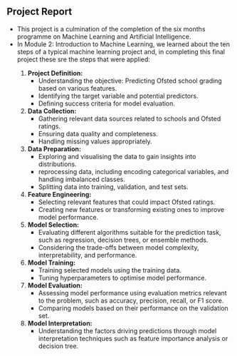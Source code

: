 ## Project Report

- This project is a culmination of the completion of the six months programme on Machine Learning and Artificial Intelligence. 
- In Module 2: Introduction to Machine Learning, we learned about the ten steps of a typical machine learning project and, in completing this final project these sre the steps that were applied:
   <p>
    <ol type="1">
     <li><b>Project Definition:</b>
     <ul>
       <li>Understanding the objective: Predicting Ofsted school grading based on various features.</li>
       <li>Identifying the target variable and potential predictors.</li>
       <li>Defining success criteria for model evaluation.</li>
     </ul>
     </li>
     <li><b>Data Collection:</b>
     <ul>
       <li>Gathering relevant data sources related to schools and Ofsted ratings.</li>
       <li>Ensuring data quality and completeness.</li>
       <li>Handling missing values appropriately.</li>
     </ul>
     </li>
     <li><b>Data Preparation:</b>
     <ul>
       <li>Exploring and visualising the data to gain insights into distributions.</li>
       <li>reprocessing data, including encoding categorical variables, and handling imbalanced classes.</li>
       <li>Splitting data into training, validation, and test sets.</li>
     </ul>
     </li>
     <li><b>Feature Engineering:</b>
     <ul>
       <li>Selecting relevant features that could impact Ofsted ratings.</li>
       <li>Creating new features or transforming existing ones to improve model performance.</li>
     </ul>
     </li>
     <li><b>Model Selection:</b>
     <ul>
       <li>Evaluating different algorithms suitable for the prediction task, such as regression, decision trees, or ensemble methods.</li>
       <li>Considering the trade-offs between model complexity, interpretability, and performance.</li>
     </ul>
     </li>
     <li><b>Model Training:</b>
     <ul>
       <li>Training selected models using the training data.</li>
       <li>Tuning hyperparameters to optimise model performance.</li>
     </ul>
     </li>
     <li><b>Model Evaluation:</b>
     <ul>
       <li>Assessing model performance using evaluation metrics relevant to the problem, such as accuracy, precision, recall, or F1 score.</li>
       <li>Comparing models based on their performance on the validation set.</li>
     </ul>
     </li>
     <li><b>Model Interpretation:</b>
     <ul>
       <li>Understanding the factors driving predictions through model interpretation techniques such as feature importance analysis or decision tree.</li>
     </ul>
     </li>
    </ol>
   </p>

